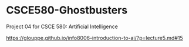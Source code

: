 # CSCE580-Ghostbusters
Project 04 for CSCE 580: Artificial Intelligence

https://glouppe.github.io/info8006-introduction-to-ai/?p=lecture5.md#15
